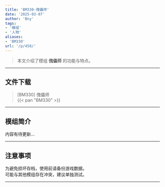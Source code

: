 ```yaml
---
title: 'BM330-傀儡师'
date: '2025-03-07'
author: 'Bny'
tags:
- '模组'
- '人物'
aliases:
- 'BM330'
url: '/p/458/'
---
```


> 本文介绍了模组 **傀儡师** 的功能与特点。

---

## 文件下载

> [BM330] 傀儡师  
{{< pan "BM330" >}}  

---

## 模组简介

>  
内容有待更新...  

---

## 注意事项

>  
为避免损坏存档，使用前请备份游戏数据。  
可能与其他模组存在冲突，建议单独测试。  

---

